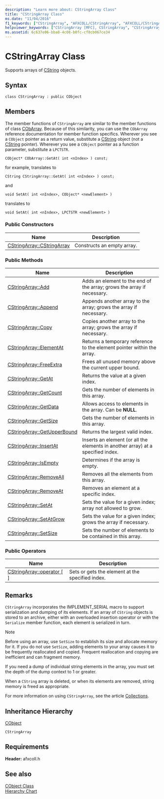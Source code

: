 ```yaml
---
description: "Learn more about: CStringArray Class"
title: "CStringArray Class"
ms.date: "11/04/2016"
f1_keywords: ["CStringArray", "AFXCOLL/CStringArray", "AFXCOLL/CStringArray::CStringArray", "AFXCOLL/CStringArray::Add", "AFXCOLL/CStringArray::Append", "AFXCOLL/CStringArray::Copy", "AFXCOLL/CStringArray::ElementAt", "AFXCOLL/CStringArray::FreeExtra", "AFXCOLL/CStringArray::GetAt", "AFXCOLL/CStringArray::GetCount", "AFXCOLL/CStringArray::GetData", "AFXCOLL/CStringArray::GetSize", "AFXCOLL/CStringArray::GetUpperBound", "AFXCOLL/CStringArray::InsertAt", "AFXCOLL/CStringArray::IsEmpty", "AFXCOLL/CStringArray::RemoveAll", "AFXCOLL/CStringArray::RemoveAt", "AFXCOLL/CStringArray::SetAt", "AFXCOLL/CStringArray::SetAtGrow", "AFXCOLL/CStringArray::SetSize"]
helpviewer_keywords: ["CStringArray [MFC], CStringArray", "CStringArray [MFC], Add", "CStringArray [MFC], Append", "CStringArray [MFC], Copy", "CStringArray [MFC], ElementAt", "CStringArray [MFC], FreeExtra", "CStringArray [MFC], GetAt", "CStringArray [MFC], GetCount", "CStringArray [MFC], GetData", "CStringArray [MFC], GetSize", "CStringArray [MFC], GetUpperBound", "CStringArray [MFC], InsertAt", "CStringArray [MFC], IsEmpty", "CStringArray [MFC], RemoveAll", "CStringArray [MFC], RemoveAt", "CStringArray [MFC], SetAt", "CStringArray [MFC], SetAtGrow", "CStringArray [MFC], SetSize"]
ms.assetid: 6c637e06-bba8-4c08-b0fc-cf8cb067ce34
---
```

# CStringArray Class

Supports arrays of [CString](../../atl-mfc-shared/using-cstring.md) objects.

## Syntax

```
class CStringArray : public CObject
```

## Members

The member functions of `CStringArray` are similar to the member functions of class [CObArray](../../mfc/reference/cobarray-class.md). Because of this similarity, you can use the `CObArray` reference documentation for member function specifics. Wherever you see a `CObject` pointer as a return value, substitute a [CString](../../atl-mfc-shared/using-cstring.md) object (not a [CString](../../atl-mfc-shared/using-cstring.md) pointer). Wherever you see a `CObject` pointer as a function parameter, substitute a `LPCTSTR`.

`CObject* CObArray::GetAt( int <nIndex> ) const;`

for example, translates to

`CString CStringArray::GetAt( int <nIndex> ) const;`

and

`void SetAt( int <nIndex>, CObject* <newElement> )`

translates to

`void SetAt( int <nIndex>, LPCTSTR <newElement> )`

### Public Constructors

|Name|Description|
|----------|-----------------|
|[CStringArray::CStringArray](../../mfc/reference/cobarray-class.md#cobarray)|Constructs an empty array.|

### Public Methods

|Name|Description|
|----------|-----------------|
|[CStringArray::Add](../../mfc/reference/cobarray-class.md#add)|Adds an element to the end of the array; grows the array if necessary.|
|[CStringArray::Append](../../mfc/reference/cobarray-class.md#append)|Appends another array to the array; grows the array if necessary.|
|[CStringArray::Copy](../../mfc/reference/cobarray-class.md#copy)|Copies another array to the array; grows the array if necessary.|
|[CStringArray::ElementAt](../../mfc/reference/cobarray-class.md#elementat)|Returns a temporary reference to the element pointer within the array.|
|[CStringArray::FreeExtra](../../mfc/reference/cobarray-class.md#freeextra)|Frees all unused memory above the current upper bound.|
|[CStringArray::GetAt](../../mfc/reference/cobarray-class.md#getat)|Returns the value at a given index.|
|[CStringArray::GetCount](../../mfc/reference/cobarray-class.md#getcount)|Gets the number of elements in this array.|
|[CStringArray::GetData](../../mfc/reference/cobarray-class.md#getdata)|Allows access to elements in the array. Can be **NULL**.|
|[CStringArray::GetSize](../../mfc/reference/cobarray-class.md#getsize)|Gets the number of elements in this array.|
|[CStringArray::GetUpperBound](../../mfc/reference/cobarray-class.md#getupperbound)|Returns the largest valid index.|
|[CStringArray::InsertAt](../../mfc/reference/cobarray-class.md#insertat)|Inserts an element (or all the elements in another array) at a specified index.|
|[CStringArray::IsEmpty](../../mfc/reference/cobarray-class.md#isempty)|Determines if the array is empty.|
|[CStringArray::RemoveAll](../../mfc/reference/cobarray-class.md#removeall)|Removes all the elements from this array.|
|[CStringArray::RemoveAt](../../mfc/reference/cobarray-class.md#removeat)|Removes an element at a specific index.|
|[CStringArray::SetAt](../../mfc/reference/cobarray-class.md#setat)|Sets the value for a given index; array not allowed to grow.|
|[CStringArray::SetAtGrow](../../mfc/reference/cobarray-class.md#setatgrow)|Sets the value for a given index; grows the array if necessary.|
|[CStringArray::SetSize](../../mfc/reference/cobarray-class.md#setsize)|Sets the number of elements to be contained in this array.|

### Public Operators

|Name|Description|
|----------|-----------------|
|[CStringArray::operator \[ \]](../../mfc/reference/cobarray-class.md#operator_at)|Sets or gets the element at the specified index.|

## Remarks

`CStringArray` incorporates the IMPLEMENT_SERIAL macro to support serialization and dumping of its elements. If an array of `CString` objects is stored to an archive, either with an overloaded insertion operator or with the `Serialize` member function, each element is serialized in turn.

> [!NOTE]
> Before using an array, use `SetSize` to establish its size and allocate memory for it. If you do not use `SetSize`, adding elements to your array causes it to be frequently reallocated and copied. Frequent reallocation and copying are inefficient and can fragment memory.

If you need a dump of individual string elements in the array, you must set the depth of the dump context to 1 or greater.

When a `CString` array is deleted, or when its elements are removed, string memory is freed as appropriate.

For more information on using `CStringArray`, see the article [Collections](../../mfc/collections.md).

## Inheritance Hierarchy

[CObject](../../mfc/reference/cobject-class.md)

`CStringArray`

## Requirements

**Header:** afxcoll.h

## See also

[CObject Class](../../mfc/reference/cobject-class.md)<br/>
[Hierarchy Chart](../../mfc/hierarchy-chart.md)
